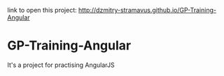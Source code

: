 link to open this project: http://dzmitry-stramavus.github.io/GP-Training-Angular
# GP-Training-Angular
It's a project for practising AngularJS

